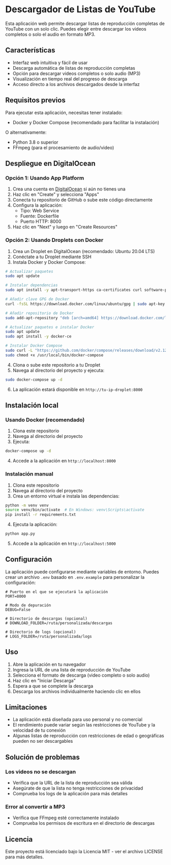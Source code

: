 # Descargador de Listas de YouTube

Esta aplicación web permite descargar listas de reproducción completas de YouTube con un solo clic. Puedes elegir entre descargar los videos completos o solo el audio en formato MP3.

## Características

- Interfaz web intuitiva y fácil de usar
- Descarga automática de listas de reproducción completas
- Opción para descargar videos completos o solo audio (MP3)
- Visualización en tiempo real del progreso de descarga
- Acceso directo a los archivos descargados desde la interfaz

## Requisitos previos

Para ejecutar esta aplicación, necesitas tener instalado:

- Docker y Docker Compose (recomendado para facilitar la instalación)

O alternativamente:

- Python 3.8 o superior
- FFmpeg (para el procesamiento de audio/video)

## Despliegue en DigitalOcean

### Opción 1: Usando App Platform

1. Crea una cuenta en [DigitalOcean](https://www.digitalocean.com/) si aún no tienes una
2. Haz clic en "Create" y selecciona "Apps"
3. Conecta tu repositorio de GitHub o sube este código directamente
4. Configura la aplicación:
   - Tipo: Web Service
   - Fuente: Dockerfile
   - Puerto HTTP: 8000
5. Haz clic en "Next" y luego en "Create Resources"

### Opción 2: Usando Droplets con Docker

1. Crea un Droplet en DigitalOcean (recomendado: Ubuntu 20.04 LTS)
2. Conéctate a tu Droplet mediante SSH
3. Instala Docker y Docker Compose:

```bash
# Actualizar paquetes
sudo apt update

# Instalar dependencias
sudo apt install -y apt-transport-https ca-certificates curl software-properties-common

# Añadir clave GPG de Docker
curl -fsSL https://download.docker.com/linux/ubuntu/gpg | sudo apt-key add -

# Añadir repositorio de Docker
sudo add-apt-repository "deb [arch=amd64] https://download.docker.com/linux/ubuntu $(lsb_release -cs) stable"

# Actualizar paquetes e instalar Docker
sudo apt update
sudo apt install -y docker-ce

# Instalar Docker Compose
sudo curl -L "https://github.com/docker/compose/releases/download/v2.12.2/docker-compose-$(uname -s)-$(uname -m)" -o /usr/local/bin/docker-compose
sudo chmod +x /usr/local/bin/docker-compose
```

4. Clona o sube este repositorio a tu Droplet
5. Navega al directorio del proyecto y ejecuta:

```bash
sudo docker-compose up -d
```

6. La aplicación estará disponible en `http://tu-ip-droplet:8000`

## Instalación local

### Usando Docker (recomendado)

1. Clona este repositorio
2. Navega al directorio del proyecto
3. Ejecuta:

```bash
docker-compose up -d
```

4. Accede a la aplicación en `http://localhost:8000`

### Instalación manual

1. Clona este repositorio
2. Navega al directorio del proyecto
3. Crea un entorno virtual e instala las dependencias:

```bash
python -m venv venv
source venv/bin/activate  # En Windows: venv\Scripts\activate
pip install -r requirements.txt
```

4. Ejecuta la aplicación:

```bash
python app.py
```

5. Accede a la aplicación en `http://localhost:5000`

## Configuración

La aplicación puede configurarse mediante variables de entorno. Puedes crear un archivo `.env` basado en `.env.example` para personalizar la configuración:

```
# Puerto en el que se ejecutará la aplicación
PORT=8000

# Modo de depuración
DEBUG=False

# Directorio de descargas (opcional)
# DOWNLOAD_FOLDER=/ruta/personalizada/descargas

# Directorio de logs (opcional)
# LOGS_FOLDER=/ruta/personalizada/logs
```

## Uso

1. Abre la aplicación en tu navegador
2. Ingresa la URL de una lista de reproducción de YouTube
3. Selecciona el formato de descarga (video completo o solo audio)
4. Haz clic en "Iniciar Descarga"
5. Espera a que se complete la descarga
6. Descarga los archivos individualmente haciendo clic en ellos

## Limitaciones

- La aplicación está diseñada para uso personal y no comercial
- El rendimiento puede variar según las restricciones de YouTube y la velocidad de tu conexión
- Algunas listas de reproducción con restricciones de edad o geográficas pueden no ser descargables

## Solución de problemas

### Los videos no se descargan

- Verifica que la URL de la lista de reproducción sea válida
- Asegúrate de que la lista no tenga restricciones de privacidad
- Comprueba los logs de la aplicación para más detalles

### Error al convertir a MP3

- Verifica que FFmpeg esté correctamente instalado
- Comprueba los permisos de escritura en el directorio de descargas

## Licencia

Este proyecto está licenciado bajo la Licencia MIT - ver el archivo LICENSE para más detalles.